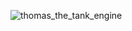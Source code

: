 ![thomas_the_tank_engine](https://github.com/un1dt5/write-ups/assets/77369684/7a4dfcbb-ac95-4258-8b88-ecbe05f5bf20)

